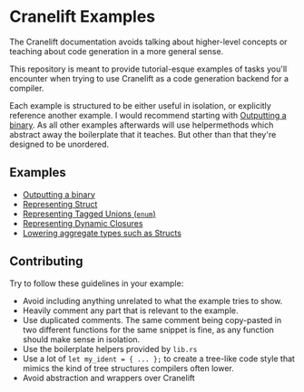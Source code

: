 # Cranelift Examples

The Cranelift documentation avoids talking about higher-level concepts or teaching about code generation in a more general sense. 

This repository is meant to provide tutorial-esque examples of tasks you'll encounter when trying to use Cranelift as a code generation backend for a compiler. 

Each example is structured to be either useful in isolation, or explicitly reference another example. I would recommend starting with [Outputting a binary](examples/output-a-binary/main.rs). As all other examples afterwards will use helpermethods which abstract away the boilerplate that it teaches. But other than that they're designed to be unordered.

## Examples

* [Outputting a binary](examples/output-a-binary/main.rs)  
* [Representing Struct](examples/struct-layouts/main.rs)  
* [Representing Tagged Unions (`enum`)](examples/tagged-union-layouts/main.rs)  
* [Representing Dynamic Closures](examples/closures/main.rs)
* [Lowering aggregate types such as Structs](examples/lowering-structs/main.rs)

## Contributing

Try to follow these guidelines in your example: 

* Avoid including anything unrelated to what the example tries to show. 
* Heavily comment any part that is relevant to the example. 
* Use duplicated comments. The same comment being copy-pasted in two different functions for the same snippet is fine, as any function should make sense in isolation. 
* Use the boilerplate helpers provided by `lib.rs`
* Use a lot of `let my_ident = { ... };` to create a tree-like code style that mimics the kind of tree structures compilers often lower. 
* Avoid abstraction and wrappers over Cranelift
